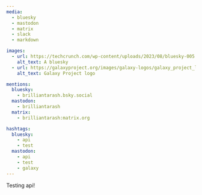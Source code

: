 ```yaml
---
media:
  - bluesky
  - mastodon
  - matrix
  - slack
  - markdown

images:
  - url: https://techcrunch.com/wp-content/uploads/2023/08/bluesky-005.jpg
    alt_text: A bluesky
  - url: https://galaxyproject.org/images/galaxy-logos/galaxy_project_logo.png
    alt_text: Galaxy Project logo

mentions:
  bluesky:
    - brilliantarash.bsky.social
  mastodon:
    - brilliantarash
  matrix:
    - brilliantarash:matrix.org

hashtags:
  bluesky:
    - api
    - test
  mastodon:
    - api
    - test
    - galaxy
---
```

Testing api!
